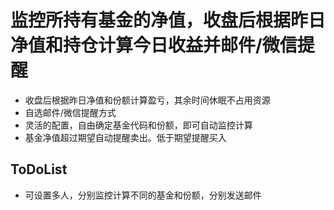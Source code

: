 # 监控所持有基金的净值，收盘后根据昨日净值和持仓计算今日收益并邮件/微信提醒
* 收盘后根据昨日净值和份额计算盈亏，其余时间休眠不占用资源
* 自选邮件/微信提醒方式
* 灵活的配置，自由确定基金代码和份额，即可自动监控计算
* 基金净值超过期望自动提醒卖出。低于期望提醒买入
## ToDoList
* 可设置多人，分别监控计算不同的基金和份额，分别发送邮件
